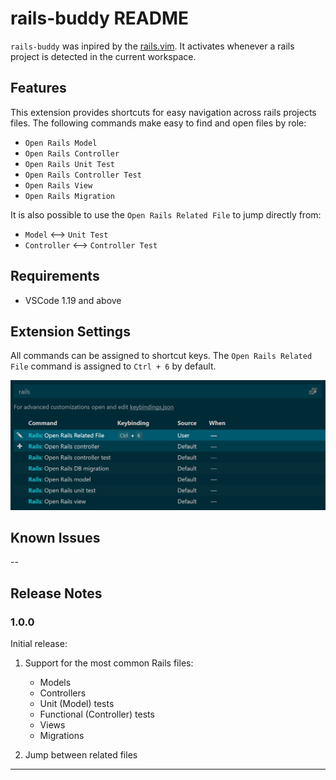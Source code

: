 # rails-buddy README

`rails-buddy` was inpired by the [rails.vim](https://github.com/tpope/vim-rails). It activates whenever a rails project is detected in the current workspace.

## Features

This extension provides shortcuts for easy navigation across rails projects files. The following commands make easy to find and open files by role:

* `Open Rails Model`
* `Open Rails Controller`
* `Open Rails Unit Test`
* `Open Rails Controller Test`
* `Open Rails View`
* `Open Rails Migration`

It is also possible to use the `Open Rails Related File` to jump directly from:
* `Model` <--> `Unit Test`
* `Controller` <--> `Controller Test`


## Requirements

* VSCode 1.19 and above

## Extension Settings
All commands can be assigned to shortcut keys. The `Open Rails Related File` command is assigned to `Ctrl + 6` by default. 

![Short Keys configuration](images/shortcut_config.png)

## Known Issues
--

## Release Notes

### 1.0.0

Initial release:

1. Support for the most common Rails files: 
   * Models
   * Controllers
   * Unit (Model) tests
   * Functional (Controller) tests
   * Views
   * Migrations

2. Jump between related files

-----------------------------------------------------------------------------------------------------------